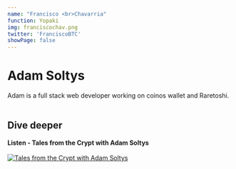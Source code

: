 ```yaml
---
name: "Francisco <br>Chavarria"
function: Yopaki
img: franciscochav.png
twitter: 'FranciscoBTC'
showPage: false
---
```


# Adam Soltys
 
Adam is a full stack web developer working on coinos wallet and Raretoshi.
<br><br>

## Dive deeper


<div class="grid grid-cols-2 gap-5">
<div class="p-3 my-2">

**Listen - Tales from the Crypt with Adam Soltys**  <br><br>
[![Tales from the Crypt with Adam Soltys](/2022/content/tftc.png)](https://anchor.fm/tales-from-the-crypt/episodes/202-Adam-Soltys-el6kup/)
</div>



</div>

<br>





